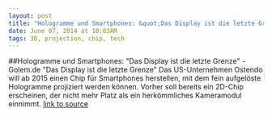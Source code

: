 ```yaml
---
layout: post
title: "Hologramme und Smartphones: &quot;Das Display ist die letzte Grenze&quot; - Golem.de"
date: June 07, 2014 at 10:03AM
tags: 3D, projection, chip, tech
---
```

##Hologramme und Smartphones: &quot;Das Display ist die letzte Grenze&quot; - Golem.de
&quot;Das Display ist die letzte Grenze&quot;
Das US-Unternehmen Ostendo will ab 2015 einen Chip für Smartphones herstellen, mit dem fein aufgelöste Hologramme projiziert werden können. Vorher soll bereits ein 2D-Chip erscheinen, der nicht mehr Platz als ein herkömmliches Kameramodul einnimmt.
[link to source](http://ift.tt/1rH4ITE) 
